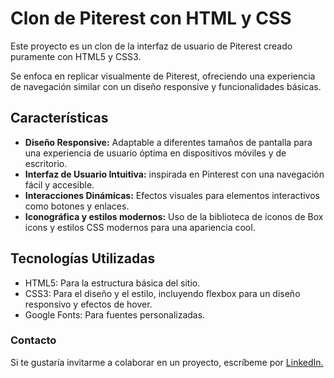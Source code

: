 # Clon de Piterest con HTML y CSS

Este proyecto es un clon de la interfaz de usuario de Piterest creado puramente con HTML5 y CSS3.

Se enfoca en replicar visualmente de Piterest, ofreciendo una experiencia de navegación similar con un diseño responsive y funcionalidades básicas.

## Características
* **Diseño Responsive:** Adaptable a diferentes tamaños de pantalla para una experiencia de usuario óptima en dispositivos móviles y de escritorio.
* **Interfaz de Usuario Intuitiva:** inspirada en Pinterest con una navegación fácil y accesible.
* **Interacciones Dinámicas:** Efectos visuales para elementos interactivos como botones y enlaces.
* **Iconográfica y estilos modernos:** Uso de la biblioteca de íconos de Box icons y estilos CSS modernos para una apariencia cool.

## Tecnologías Utilizadas
* HTML5: Para la estructura básica del sitio.
* CSS3: Para el diseño y el estilo, incluyendo flexbox para un diseño responsivo y efectos de hover.
* Google Fonts: Para fuentes personalizadas.

### Contacto
Si te gustaría invitarme a colaborar en un proyecto, escríbeme por [LinkedIn.](https://www.linkedin.com/in/emireth-rosas/)
